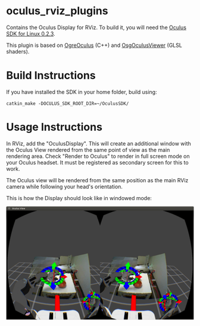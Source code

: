 oculus_rviz_plugins
===========

Contains the Oculus Display for RViz. To build it, you will need the [Oculus SDK for Linux 0.2.3](http://developer.oculusvr.com).

This plugin is based on [OgreOculus](https://bitbucket.org/rajetic/ogreoculus) (C++)
and [OsgOculusViewer](https://github.com/bjornblissing/osgoculusviewer) (GLSL shaders).

Build Instructions
==================

If you have installed the SDK in your home folder, build using:

```
catkin_make -DOCULUS_SDK_ROOT_DIR=~/OculusSDK/
```

Usage Instructions
==================

In RViz, add the "OculusDisplay". This will create an additional window with the Oculus View
rendered from the same point of view as the main rendering area. Check "Render to Oculus" to 
render in full screen mode on your Oculus headset. It must be registered as secondary screen
for this to work.

The Oculus view will be rendered from the same position as the main RViz camera while following
your head's orientation.

This is how the Display should look like in windowed mode:

![ScreenShot](doc/screenshot.png)
